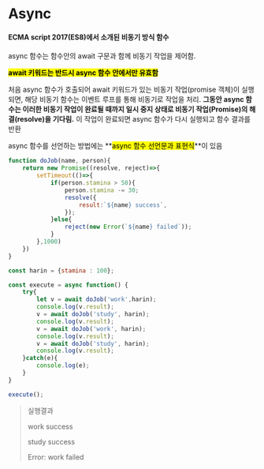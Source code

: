 # Async

#### ECMA script 2017(ES8)에서 소개된 비동기 방식 함수

async 함수는 함수안의 await 구문과 함께 비동기 작업을 제어함.

**<mark>await 키워드는 반드시 async 함수 안에서만 유효함</mark>**



처음 async 함수가 호출되어 await 키워드가 있는 비동기 작업(promise 객체)이 실행되면, 해당 비동기 함수는 이벤트 루프를 통해 비동기로 작업을 처리. **그동안 async 함수는 이러한 비동기 작업이 완료될 때까지 일시 중지 상태로 비동기 작업(Promise)의 해결(resolve)을 기다림.** 이 작업이 완료되면 async 함수가 다시 실행되고 함수 결과를 반환



async 함수를 선언하는 방법에는 **<mark>async 함수 선언문과 표현식</mark>**이 있음



```javascript
function doJob(name, person){
    return new Promise((resolve, reject)=>{
        setTimeout(()=>{
            if(person.stamina > 50){
                person.stamina -= 30;
                resolve({
                    result:`${name} success`,
                });
            }else{
                reject(new Error(`${name} failed`));
            }
        },1000)
    })
}

const harin = {stamina : 100};

const execute = async function() {
    try{
        let v = await doJob('work',harin);
        console.log(v.result);
        v = await doJob('study', harin);
        console.log(v.result);
        v = await doJob('work', harin);
        console.log(v.result);
        v = await doJob('study', harin);
        console.log(v.result);
    }catch(e){
        console.log(e);
    }
}

execute();
```

> 실행결과
> 
> work success
> 
> study success
> 
> Error: work failed


